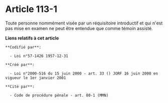 # Article 113-1

Toute personne nommément visée par un réquisitoire introductif et qui n'est pas mise en examen ne peut être entendue que
comme témoin assisté.

**Liens relatifs à cet article**

	**Codifié par**:

	  - Loi n°57-1426 1957-12-31

	**Créé par**:

	  - Loi n°2000-516 du 15 juin 2000 - art. 33 () JORF 16 juin 2000 en vigueur le 1er janvier 2001

	**Cité par**:

	  - Code de procédure pénale - art. 80-1 (MMN)
